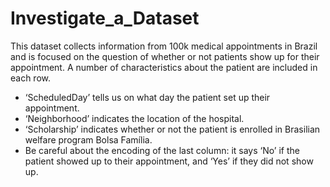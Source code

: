 # Investigate_a_Dataset
This dataset collects information
from 100k medical appointments in
Brazil and is focused on the question
of whether or not patients show up
for their appointment. A number of
characteristics about the patient are
included in each row.
- ‘ScheduledDay’ tells us on
what day the patient set up their
appointment.
- ‘Neighborhood’ indicates the
location of the hospital.
- ‘Scholarship’ indicates
whether or not the patient is
enrolled in Brasilian welfare
program Bolsa Família.
- Be careful about the encoding
of the last column: it says ‘No’ if
the patient showed up to their
appointment, and ‘Yes’ if they
did not show up.


